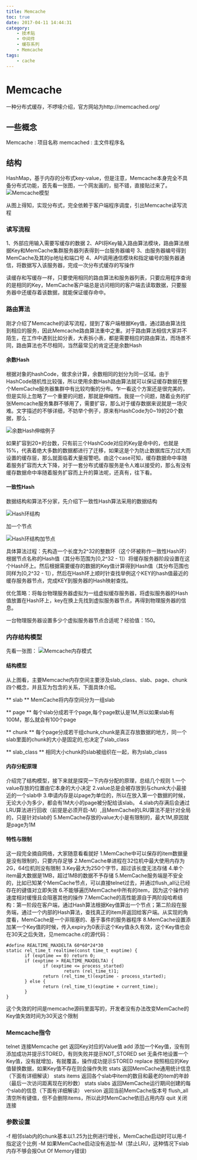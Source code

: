 ```yaml
---
title: Memcache
toc: true
date: 2017-04-11 14:44:31
category: 
	- 技术贴
	- 中间件
	- 缓存系列
	- Memcache
tags: 
    - cache
---
```


# Memcache
一种分布式缓存，不啰嗦介绍，官方网站为http://memcached.org/

## 一些概念
Memcache : 项目名称
memcached : 主文件程序名

## 结构
HashMap，基于内存的分布式key-value，但是注意，Memcache本身完全不具备分布式功能，首先看一张图，一个网友画的，挺不错，直接贴过来了。
![Memcache模型](/img/memcache.jpg)

<!--more-->

从图上得知，实现分布式，完全依赖于客户端程序调度，引出Memcache读写流程

### 读写流程
1、外部应用输入需要写缓存的数据
2、API将Key输入路由算法模块，路由算法根据Key和MemCache集群服务器列表得到一台服务器编号
3、由服务器编号得到MemCache及其的ip地址和端口号
4、API调用通信模块和指定编号的服务器通信，将数据写入该服务器，完成一次分布式缓存的写操作

读缓存和写缓存一样，只要使用相同的路由算法和服务器列表，只要应用程序查询的是相同的Key，MemCache客户端总是访问相同的客户端去读取数据，只要服务器中还缓存着该数据，就能保证缓存命中。

### 路由算法
刚才介绍了Memcache的读写流程，提到了客户端根据Key值，通过路由算法找到相应的服务，因此Memcache路由算法重中之重。对于路由算法相信大家并不陌生，在工作中遇到比如分表，大表拆小表，都是需要相应的路由算法，而场景不同，路由算法也不尽相同，当然最常见的肯定还是余数Hash

#### 余数Hash
根据对象的hashCode，做求余计算，余数相同的划分为同一区域。由于HashCode随机性比较强，所以使用余数Hash路由算法就可以保证缓存数据在整个MemCache服务器集群中有比较均衡的分布。乍一看这个方案还是很完美的，但是实际上忽略了一个重要的问题，那就是伸缩性。我提一个问题，随着业务的扩张Memcache服务集群不够用了，需要扩容，那么对于缓存数据来说就是一场灾难。文字描述的不够详细，不妨举个例子，原来有HashCode为0~19的20个数据，那么：

![余数Hash伸缩例子](/img/hash.jpg)

如果扩容到20+的台数，只有前三个HashCode对应的Key是命中的，也就是15%，代表着绝大多数的数据都进行了迁移，如果这是个为防止数据库压力过大而设置的缓存层，那么就面临着大量报警吧。由这个case可知，缓存数据命中率随着服务扩容而大大下降，对于一套分布式缓存服务是令人难以接受的，那么有没有缓存数据命中率随着服务扩容而上升的算法呢，还真有，往下看。

#### 一致性Hash
数据结构和算法不分家，先介绍下一致性Hash算法采用的数据结构

![Hash环结构](/img/hash-ring.png)

加一个节点

![Hash环结构加节点](/img/hash-ring-addNode.png)

具体算法过程：先构造一个长度为2^32的整数环（这个环被称作一致性Hash环）根据节点名称的Hash值（其分布范围为[0,2^32 - 1]）将缓存服务器阶段设置在这个Hash环上。然后根据需要缓存的数据的Key值计算得到Hash值（其分布范围也同样为[0,2^32 - 1]），然后在Hash环上顺时针查找举例这个KEY的hash值最近的缓存服务器节点，完成KEY到服务器的Hash映射查找。

优化策略：将每台物理服务器虚拟为一组虚拟缓存服务器，将虚拟服务器的Hash值放置在Hash环上，key在换上先找到虚拟服务器节点，再得到物理服务器的信息。

一台物理服务器设置多少个虚拟服务器节点合适呢？经验值：150。

### 内存结构模型
先看一张图：
![Memcache内存模式](/img/memcache-struct.jpg)

#### 结构模型
从上图看，主要Memcache内存空间主要涉及slab_class、slab、page、chunk四个概念，并且互为包含的关系，下面具体介绍。

** slab ** 
MemCache将内存空间分为一组slab

** page ** 
每个slab分成若干个page,每个page默认是1M,所以如果slab有100M，那么就会有100个page

** chunk ** 
每个page分成若干组chunk,chunk是真正存放数据的地方，同一个slab里面的chunk的大小是固定的,也决定了slab_class

** slab_class ** 
相同大小chunk的slab被组织在一起，称为slab_class

#### 内存分配原理
介绍完了结构模型，接下来就是探究一下内存分配的原理，总结几个规则
1.一个value存放的位置由它本身的大小决定
2.value总是会被存放到与chunk大小最接近的一个slab中
3.申请内存是以page为单位的，所以在放入第一个数据的时候，无论大小为多少，都会有1M大小的page被分配给该slab。
4.slab内存满后会通过LRU算法进行回收（前提是必须开启-M）,且MemCache的LRU算法不是针对全局的，只是针对slab的
5.MemCache存放的value大小是有限制的，最大1M,原因就是page为1M

#### 特性与限制
这一段完全摘自网络，大家随意看看就好
1.MemCache中可以保存的item数据量是没有限制的，只要内存足够
2.MemCache单进程在32位机中最大使用内存为2G，64位机则没有限制
3.Key最大为250个字节，超过该长度无法存储
4.单个item最大数据是1MB，超过1MB的数据不予存储
5.MemCache服务端是不安全的，比如已知某个MemCache节点，可以直接telnet过去，并通过flush_all让已经存在的键值对立即失效
6.不能够遍历MemCache中所有的item，因为这个操作的速度相对缓慢且会阻塞其他的操作
7.MemCache的高性能源自于两阶段哈希结构：第一阶段在客户端，通过Hash算法根据Key值算出一个节点；第二阶段在服务端，通过一个内部的Hash算法，查找真正的item并返回给客户端。从实现的角度看，MemCache是一个非阻塞的、基于事件的服务器程序
8.MemCache设置添加某一个Key值的时候，传入expiry为0表示这个Key值永久有效，这个Key值也会在30天之后失效，见memcache.c的源代码：

```
#define REALTIME_MAXDELTA 60*60*24*30
static rel_time_t realtime(const time_t exptime) {
       if (exptime == 0) return 0;
       if (exptime > REALTIME_MAXDELTA) {                       
              if (exptime <= process_started)                         
                      return (rel_time_t)1;                                 
              return (rel_time_t)(exptime - process_started);  
       } else {                                                                  
              return (rel_time_t)(exptime + current_time);     
       }
}
```
这个失效的时间是memcache源码里面写的，开发者没有办法改变MemCache的Key值失效时间为30天这个限制

### Memcache指令
telnet  	连接Memcache
get			返回Key对应的Value值
add 		添加一个Key值，没有则添加成功并提示STORED，有则失败并提示NOT_STORED
set 	 	无条件地设置一个Key值，没有就增加，有就覆盖，操作成功提示STORED
replace 	按照相应的Key值替换数据，如果Key值不存在则会操作失败 
stats		返回MemCache通用统计信息（下面有详细解读）
stats items	返回各个slab中item的数目和最老的item的年龄（最后一次访问距离现在的秒数）
stats slabs	返回MemCache运行期间创建的每个slab的信息（下面有详细解读）
version		返回当前MemCache版本号
flush_all	清空所有键值，但不会删除items，所以此时MemCache依旧占用内存
quit		关闭连接


### 参数设置
-f
相邻slab内的chunk基本以1.25为比例进行增长，MemCache启动时可以用-f指定这个比例
-M
如果MemCache启动没有追加-M（禁止LRU，这种情况下slab内存不够会报Out Of Memory错误)